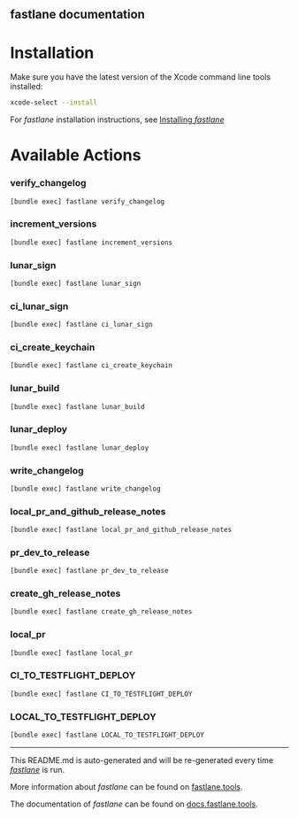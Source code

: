 fastlane documentation
----

# Installation

Make sure you have the latest version of the Xcode command line tools installed:

```sh
xcode-select --install
```

For _fastlane_ installation instructions, see [Installing _fastlane_](https://docs.fastlane.tools/#installing-fastlane)

# Available Actions

### verify_changelog

```sh
[bundle exec] fastlane verify_changelog
```



### increment_versions

```sh
[bundle exec] fastlane increment_versions
```



### lunar_sign

```sh
[bundle exec] fastlane lunar_sign
```



### ci_lunar_sign

```sh
[bundle exec] fastlane ci_lunar_sign
```



### ci_create_keychain

```sh
[bundle exec] fastlane ci_create_keychain
```



### lunar_build

```sh
[bundle exec] fastlane lunar_build
```



### lunar_deploy

```sh
[bundle exec] fastlane lunar_deploy
```



### write_changelog

```sh
[bundle exec] fastlane write_changelog
```



### local_pr_and_github_release_notes

```sh
[bundle exec] fastlane local_pr_and_github_release_notes
```



### pr_dev_to_release

```sh
[bundle exec] fastlane pr_dev_to_release
```



### create_gh_release_notes

```sh
[bundle exec] fastlane create_gh_release_notes
```



### local_pr

```sh
[bundle exec] fastlane local_pr
```



### CI_TO_TESTFLIGHT_DEPLOY

```sh
[bundle exec] fastlane CI_TO_TESTFLIGHT_DEPLOY
```



### LOCAL_TO_TESTFLIGHT_DEPLOY

```sh
[bundle exec] fastlane LOCAL_TO_TESTFLIGHT_DEPLOY
```



----

This README.md is auto-generated and will be re-generated every time [_fastlane_](https://fastlane.tools) is run.

More information about _fastlane_ can be found on [fastlane.tools](https://fastlane.tools).

The documentation of _fastlane_ can be found on [docs.fastlane.tools](https://docs.fastlane.tools).
